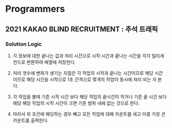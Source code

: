# Programmers

## 2021 KAKAO BLIND RECRUITMENT : 추석 트래픽

### Solution Logic

1. 각 정보에 대한 끝나는 값과 처리 시간으로 시작 시간과 끝나는 시간을 각각 밀리세컨드로 변환하여 배열에 저장한다.

2. 처리 갯수에 변화가 생기는 지점은 각 작업의 시작과 끝나는 시간이므로 해당 시간이므로 해당 시간을 시작으로 1초 간격으로 몇개의 작업이 동시에 처리 되는 지 본다.

3. 각 작업을 볼때 기준 시작 시간 보다 해당 작업의 끝시간이 작거나 기준 끝 시간 보다 해당 해당 작업의 시작 시간이 크면 기준 범위 내에 없는 것으로 한다.

4. 따라서 위 조건에 해당하는 경우 빼고 모든 작업에 대해 카운트를 세고 이중 가장 큰 카운트를 출력한다.

